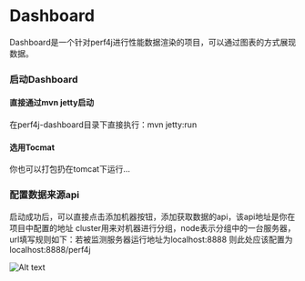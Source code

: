 # Dashboard

Dashboard是一个针对perf4j进行性能数据渲染的项目，可以通过图表的方式展现数据。

### 启动Dashboard

#### 直接通过mvn jetty启动

在perf4j-dashboard目录下直接执行：mvn jetty:run
#### 选用Tocmat

你也可以打包扔在tomcat下运行...

### 配置数据来源api

启动成功后，可以直接点击添加机器按钮，添加获取数据的api，该api地址是你在项目中配置的地址
cluster用来对机器进行分组，node表示分组中的一台服务器，
url填写规则如下：若被监测服务器运行地址为localhost:8888
则此处应该配置为localhost:8888/perf4j


![Alt text](./perf4j_home.jpg)









